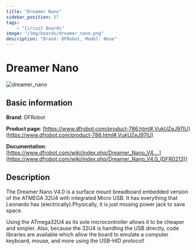 ```yaml
---
title: "Dreamer Nano"
sidebar_position: 57
tags:
    - "Circuit Boards"
image: "/img/boards/dreamer_nano.png"
description: "Brand: DFRobot, Model: None"
---
```

# Dreamer Nano

![dreamer_nano](/img/boards/dreamer_nano.png)

## Basic information

**Brand**: DFRobot

**Product page**: [https://www.dfrobot.com/product-786.html#.VukUZeJ97IU](https://www.dfrobot.com/product-786.html#.VukUZeJ97IU)

**Documentation**: [https://www.dfrobot.com/wiki/index.php/Dreamer_Nano_V4....](https://www.dfrobot.com/wiki/index.php/Dreamer_Nano_V4.0_(DFR0213))

## Description

The Dreamer Nano V4\.0 is a surface mount breadboard embedded version of the ATMEGA 32U4 with integrated Micro USB\. It has everything that Leonardo has \(electrically\)\.Physically, it is just missing power jack to save space\.



Using the ATmega32U4 as its sole microcontroller allows it to be cheaper and simpler\. Also, because the 32U4 is handling the USB directly, code libraries are available which allow the board to emulate a computer keyboard, mouse, and more using the USB\-HID protocol\!

